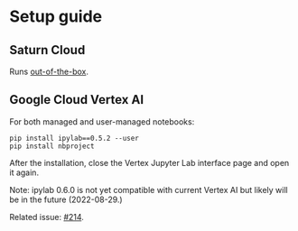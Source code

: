 # Setup guide

## Saturn Cloud

Runs [out-of-the-box](https://github.com/laminlabs/run-lamin-on-saturn).

## Google Cloud Vertex AI

For both managed and user-managed notebooks:

```
pip install ipylab==0.5.2 --user
pip install nbproject
```

After the installation, close the Vertex Jupyter Lab interface page and open it again.

Note: ipylab 0.6.0 is not yet compatible with current Vertex AI but likely will be in the future (2022-08-29.)

Related issue: [#214](https://github.com/laminlabs/nbproject/issues/214).
